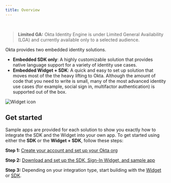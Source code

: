 ```yaml
---
title: Overview
---
```


<ApiLifecycle access="ie" /><br>

> **Limited GA:** Okta Identity Engine is under Limited General Availability (LGA) and currently available only to a selected audience.

<div class="oie-embedded-sdk">

Okta provides two embedded identity solutions.

* **Embedded SDK only**: A highly customizable solution that
   provides native language support for a variety of identity
   use cases.
* **Embedded Widget + SDK**: A quick and easy to set up solution that
   moves most of the the heavy lifting to Okta. Although the amount
   of code that you need to write is small, many of the most advanced
   identity use cases (for example, social sign in, multifactor authentication)
   is supported out of the box.

![Widget icon](/img/oie-embedded-sdk/embedded-solution-overview.png
"Widget icon")

## Get started

Sample apps are provided for each solution to show you exactly how to integrate
the SDK and the Widget into your own app. To get started using either the
**SDK** or the **Widget + SDK**, follow these steps:

**Step 1:** [Create your account and set up your Okta org](/docs/guides/oie-embedded-common-org-setup/aspnet/main/)

**Step 2:** [Download and set up the SDK, Sign-In Widget, and sample app](/docs/guides/oie-embedded-common-download-setup-app/aspnet/main/)

**Step 3:** Depending on your integration type, start building with the [Widget](/docs/guides/oie-embedded-widget-overview/main/) or [SDK](/docs/guides/oie-embedded-sdk-overview/main/).

</div>
